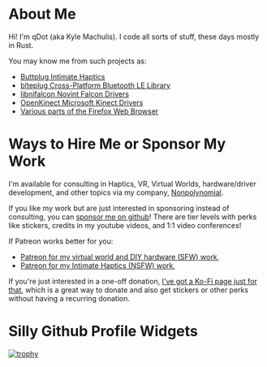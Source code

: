 # About Me

Hi! I'm qDot (aka Kyle Machulis). I code all sorts of stuff, these days mostly in Rust.

You may know me from such projects as:

- [Buttplug Intimate Haptics](https://github.com/buttplugio)
- [blteplug Cross-Platform Bluetooth LE Library](https://github.com/deviceplug/btleplug)
- [libnifalcon Novint Falcon Drivers](https://github.com/libnifalcon)
- [OpenKinect Microsoft Kinect Drivers](https://github.com/openkinect)
- [Various parts of the Firefox Web Browser](https://github.com/mozilla)

# Ways to Hire Me or Sponsor My Work

I'm available for consulting in Haptics, VR, Virtual Worlds, hardware/driver development, and other topics via my company, [Nonpolynomial](https://nonpolynomial.com).

If you like my work but are just interested in sponsoring instead of consulting, you can [sponsor me on github](https://github.com/sponsors/qdot)! There are tier levels with perks like stickers, credits in my youtube videos, and 1:1 video conferences!

If Patreon works better for you:

- [Patreon for my virtual world and DIY hardware (SFW) work](https://patreon.com/poor-life-choices),
- [Patreon for my Intimate Haptics (NSFW) work](https://patreon.com/qdot),

If you're just interested in a one-off donation, [I've got a Ko-Fi page just for that](https://ko-fi.com/qdot76367), which is a great way to donate and also get stickers or other perks without having a recurring donation.

# Silly Github Profile Widgets

[![trophy](https://github-profile-trophy.vercel.app/?username=qdot&theme=onedark)](https://github.com/ryo-ma/github-profile-trophy)